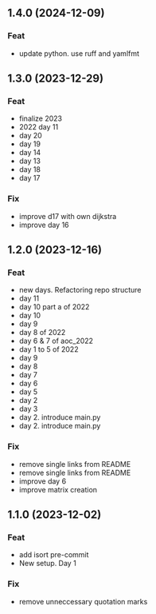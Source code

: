 ## 1.4.0 (2024-12-09)

### Feat

- update python. use ruff and yamlfmt

## 1.3.0 (2023-12-29)

### Feat

- finalize 2023
- 2022 day 11
- day 20
- day 19
- day 14
- day 13
- day 18
- day 17

### Fix

- improve d17 with own dijkstra
- improve day 16

## 1.2.0 (2023-12-16)

### Feat

- new days. Refactoring repo structure
- day 11
- day 10 part a of 2022
- day 10
- day 9
- day 8 of 2022
- day 6 & 7 of aoc_2022
- day 1 to 5 of 2022
- day 9
- day 8
- day 7
- day 6
- day 5
- day 2
- day 3
- day 2. introduce main.py
- day 2. introduce main.py

### Fix

- remove single links from README
- remove single links from README
- improve day 6
- improve matrix creation

## 1.1.0 (2023-12-02)

### Feat

- add isort pre-commit
- New setup. Day 1

### Fix

- remove unneccessary quotation marks
